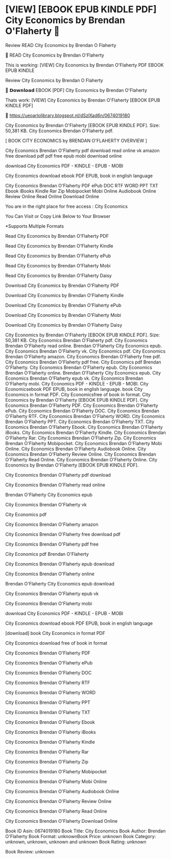 # [VIEW] [EBOOK EPUB KINDLE PDF] City Economics by  Brendan O'Flaherty 💝
Review READ City Economics by Brendan O Flaherty

📝 READ City Economics by Brendan O'Flaherty

This is working: [VIEW] City Economics by Brendan O'Flaherty PDF EBOOK EPUB KINDLE


Review City Economics by Brendan O Flaherty

💝 𝗗𝗼𝘄𝗻𝗹𝗼𝗮𝗱 EBOOK [PDF] City Economics by Brendan O'Flaherty

Thats work: [VIEW] City Economics by Brendan O'Flaherty [EBOOK EPUB KINDLE PDF]



🎯 https://ueoarlolibrary.blogspot.nl/dSzlXad6n/0674019180



City Economics by Brendan O'Flaherty [EBOOK EPUB KINDLE PDF]. Size: 50,381 KB. City Economics Brendan O'Flaherty pdf.

[ BOOK CITY ECONOMICS by BRENDAN O'FLAHERTY OVERVIEW ]

City Economics Brendan O'Flaherty pdf download read online vk amazon free download pdf pdf free epub mobi download online

download City Economics PDF - KINDLE - EPUB - MOBI

City Economics download ebook PDF EPUB, book in english language

City Economics Brendan O'Flaherty PDF ePub DOC RTF WORD PPT TXT Ebook iBooks Kindle Rar Zip Mobipocket Mobi Online Audiobook Online Review Online Read Online Download Online

You are in the right place for free access : City Economics

You Can Visit or Copy Link Below to Your Browser

*Supports Multiple Formats

Read City Economics by Brendan O'Flaherty PDF

Read City Economics by Brendan O'Flaherty Kindle

Read City Economics by Brendan O'Flaherty ePub

Read City Economics by Brendan O'Flaherty Mobi

Read City Economics by Brendan O'Flaherty Daisy

Download City Economics by Brendan O'Flaherty PDF

Download City Economics by Brendan O'Flaherty Kindle

Download City Economics by Brendan O'Flaherty ePub

Download City Economics by Brendan O'Flaherty Mobi

Download City Economics by Brendan O'Flaherty Daisy

City Economics by Brendan O'Flaherty [EBOOK EPUB KINDLE PDF]. Size: 50,381 KB. City Economics Brendan O'Flaherty pdf. City Economics Brendan O'Flaherty read online. Brendan O'Flaherty City Economics epub. City Economics Brendan O'Flaherty vk. City Economics pdf. City Economics Brendan O'Flaherty amazon. City Economics Brendan O'Flaherty free pdf. City Economics Brendan O'Flaherty pdf free. City Economics pdf Brendan O'Flaherty. City Economics Brendan O'Flaherty epub. City Economics Brendan O'Flaherty online. Brendan O'Flaherty City Economics epub. City Economics Brendan O'Flaherty epub vk. City Economics Brendan O'Flaherty mobi. City Economics PDF - KINDLE - EPUB - MOBI. City Economicsebook PDF EPUB, book in english language. book City Economics in format PDF. City Economicsfree of book in format. City Economics by Brendan O'Flaherty [EBOOK EPUB KINDLE PDF]. City Economics Brendan O'Flaherty PDF. City Economics Brendan O'Flaherty ePub. City Economics Brendan O'Flaherty DOC. City Economics Brendan O'Flaherty RTF. City Economics Brendan O'Flaherty WORD. City Economics Brendan O'Flaherty PPT. City Economics Brendan O'Flaherty TXT. City Economics Brendan O'Flaherty Ebook. City Economics Brendan O'Flaherty iBooks. City Economics Brendan O'Flaherty Kindle. City Economics Brendan O'Flaherty Rar. City Economics Brendan O'Flaherty Zip. City Economics Brendan O'Flaherty Mobipocket. City Economics Brendan O'Flaherty Mobi Online. City Economics Brendan O'Flaherty Audiobook Online. City Economics Brendan O'Flaherty Review Online. City Economics Brendan O'Flaherty Read Online. City Economics Brendan O'Flaherty Online. City Economics by Brendan O'Flaherty [EBOOK EPUB KINDLE PDF].

City Economics Brendan O'Flaherty pdf download

City Economics Brendan O'Flaherty read online

Brendan O'Flaherty City Economics epub

City Economics Brendan O'Flaherty vk

City Economics pdf

City Economics Brendan O'Flaherty amazon

City Economics Brendan O'Flaherty free download pdf

City Economics Brendan O'Flaherty pdf free

City Economics pdf Brendan O'Flaherty

City Economics Brendan O'Flaherty epub download

City Economics Brendan O'Flaherty online

Brendan O'Flaherty City Economics epub download

City Economics Brendan O'Flaherty epub vk

City Economics Brendan O'Flaherty mobi

download City Economics PDF - KINDLE - EPUB - MOBI

City Economics download ebook PDF EPUB, book in english language

[download] book City Economics in format PDF

City Economics download free of book in format

City Economics Brendan O'Flaherty PDF

City Economics Brendan O'Flaherty ePub

City Economics Brendan O'Flaherty DOC

City Economics Brendan O'Flaherty RTF

City Economics Brendan O'Flaherty WORD

City Economics Brendan O'Flaherty PPT

City Economics Brendan O'Flaherty TXT

City Economics Brendan O'Flaherty Ebook

City Economics Brendan O'Flaherty iBooks

City Economics Brendan O'Flaherty Kindle

City Economics Brendan O'Flaherty Rar

City Economics Brendan O'Flaherty Zip

City Economics Brendan O'Flaherty Mobipocket

City Economics Brendan O'Flaherty Mobi Online

City Economics Brendan O'Flaherty Audiobook Online

City Economics Brendan O'Flaherty Review Online

City Economics Brendan O'Flaherty Read Online

City Economics Brendan O'Flaherty Download Online

Book ID Asin: 0674019180
Book Title: City Economics
Book Author: Brendan O'Flaherty
Book Format: unknownBook Price: unknown
Book Category: unknown, unknown, unknown and unknown
Book Rating: unknown

Book Review: unknown
